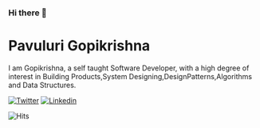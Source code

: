 ### Hi there 👋

# Pavuluri Gopikrishna

I am Gopikrishna, a self taught Software Developer, with a high degree of interest in Building Products,System Designing,DesignPatterns,Algorithms and Data Structures. <br/>

[![Twitter](https://img.shields.io/badge/-Twitter-222222?style=flat-square&logo=twitter&logoColor=white&link=https://twitter.com/gopikrishna_p1)](https://twitter.com/gopikrishna_p1)
[![Linkedin](https://img.shields.io/badge/-LinkedIn-222222?style=flat-square&logo=Linkedin&logoColor=white&link=https://www.linkedin.com/in/gopikrishnapavuluri/)](https://www.linkedin.com/in/gopikrishnapavuluri/)

<img src="https://hitcounter.pythonanywhere.com/count/tag.svg?url=https%3A%2F%2Fgithub.com%2Fgopikrishna-p%2Fgopikrishna-p" alt="Hits">

<!---
_Last updated: July 2020_
--->

<!--
**gopikrishna-p2/gopikrishna-p2** is a ✨ _special_ ✨ repository because its `README.md` (this file) appears on your GitHub profile.

Here are some ideas to get you started:

- 🔭 I’m currently working on ...
- 🌱 I’m currently learning ...
- 👯 I’m looking to collaborate on ...
- 🤔 I’m looking for help with ...
- 💬 Ask me about ...
- 📫 How to reach me: ...
- 😄 Pronouns: ...
- ⚡ Fun fact: ...
